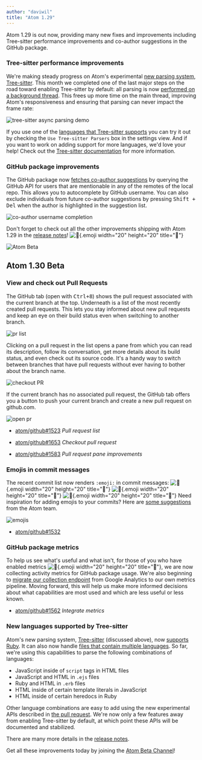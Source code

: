 ```yaml
---
author: "daviwil"
title: "Atom 1.29"
---
```


Atom 1.29 is out now, providing many new fixes and improvements including Tree-sitter performance improvements and co-author suggestions in the GitHub package.

<!--more-->

### Tree-sitter performance improvements

We're making steady progress on Atom's experimental [new parsing system](https://github.com/atom/atom/pull/16299), [Tree-sitter](https://github.com/tree-sitter/tree-sitter). This month we completed one of the last major steps on the road toward enabling Tree-sitter by default: all parsing is now [performed on a background thread](https://github.com/atom/atom/pull/17339). This frees up more time on the main thread, improving Atom's responsiveness and ensuring that parsing can never impact the frame rate:

![tree-sitter async parsing demo](/assets/images/user-images.githubusercontent.com/326587/40439999-7dc549be-5e71-11e8-9540-fc02c12f0b6c.gif)

If you use one of the [languages that Tree-sitter supports](https://tree-sitter.github.io/tree-sitter/#available-parsers) you can try it out by checking the `Use Tree-sitter Parsers` box in the settings view. And if you want to work on adding support for more languages, we'd love your help! Check out the [Tree-sitter documentation](http://tree-sitter.github.io/tree-sitter) for more information.

### GitHub package improvements

The GitHub package now [fetches co-author suggestions](https://github.com/atom/github/pull/1476) by querying the GitHub API for users that are mentionable in any of the remotes of the local repo. This allows you to autocomplete by GitHub username. You can also exclude individuals from future co-author suggestions by pressing <kbd>Shift + Del</kbd> when the author is highlighted in the suggestion list.

![co-author username completion](/assets/images/user-images.githubusercontent.com/17565/41681810-be73e748-74a3-11e8-87ed-f0dc62bf3b27.gif)

<!-- end of stable changes -->

Don't forget to check out all the other improvements shipping with Atom 1.29 in the [release notes](https://github.com/atom/atom/releases/tag/v1.29.0)! ![:memo:](https://github.githubassets.com/images/icons/emoji/unicode/1f4dd.png){.emoji width="20" height="20" title=":memo:"}

![Atom Beta](/assets/images/blog.atom.io/img/release-beta.png)

## Atom 1.30 Beta

### View and check out Pull Requests

The GitHub tab (open with <kbd>Ctrl+8</kbd>) shows the pull request associated with the current branch at the top. Underneath is a list of the most recently created pull requests. This lets you stay informed about new pull requests and keep an eye on their build status even when switching to another branch.

![pr list](/assets/images/user-images.githubusercontent.com/378023/43128609-5c49b6e4-8f6d-11e8-81c0-35d877ad2bfe.png)

Clicking on a pull request in the list opens a pane from which you can read its description, follow its conversation, get more details about its build status, and even check out its source code. It's a handy way to switch between branches that have pull requests without ever having to bother about the branch name.

![checkout PR](/assets/images/user-images.githubusercontent.com/378023/43114977-9c43f592-8f3c-11e8-8768-41a66e0cd419.gif)

If the current branch has no associated pull request, the GitHub tab offers you a button to push your current branch and create a new pull request on github.com.

![open pr](/assets/images/user-images.githubusercontent.com/378023/43128605-5c0a3e74-8f6d-11e8-9ab8-f7eb9c348cfd.png)

- [atom/github#1523](https://github.com/atom/github/pull/1523) _Pull request list_

- [atom/github#1653](https://github.com/atom/github/pull/1563) _Checkout pull request_

- [atom/github#1583](https://github.com/atom/github/pull/1583) _Pull request pane improvements_


### Emojis in commit messages

The recent commit list now renders `:emoji:` in commit messages: ![:cake:](https://github.githubassets.com/images/icons/emoji/unicode/1f370.png){.emoji width="20" height="20" title=":cake:"} ![:tada:](https://github.githubassets.com/images/icons/emoji/unicode/1f389.png){.emoji width="20" height="20" title=":tada:"} ![:confetti_ball:](https://github.githubassets.com/images/icons/emoji/unicode/1f38a.png){.emoji width="20" height="20" title=":confetti_ball:"} Need inspiration for adding emojis to your commits? Here are [some suggestions](https://github.com/atom/atom/blob/master/CONTRIBUTING.md#git-commit-messages) from the Atom team.

![emojis](/assets/images/user-images.githubusercontent.com/378023/43128604-5bc8e9b0-8f6d-11e8-8914-1929a7477046.png)

- [atom/github#1532](https://github.com/atom/github/pull/1532)

### GitHub package metrics

To help us see what's useful and what isn't, for those of you who have enabled metrics ![:bow:](https://github.githubassets.com/images/icons/emoji/unicode/1f647.png){.emoji width="20" height="20" title=":bow:"}, we are now collecting activity metrics for GitHub package usage. We're also beginning to [migrate our collection endpoint](/blog/2018/06/20/atom-metrics) from Google Analytics to our own metrics pipeline. Moving forward, this will help us make more informed decisions about what capabilities are most used and which are less useful or less known.

- [atom/github#1562](https://github.com/atom/github/pull/1562) _Integrate metrics_


### New languages supported by Tree-sitter

Atom's new parsing system, [Tree-sitter](https://github.com/tree-sitter/tree-sitter) (discussed above), now [supports Ruby](https://github.com/atom/language-ruby/pull/225). It can also now handle [files that contain multiple languages](https://github.com/atom/atom/pull/17551). So far, we're using this capabilities to parse the following combinations of languages:
- JavaScript inside of `script` tags in HTML files
- JavaScript and HTML in `.ejs` files
- Ruby and HTML in `.erb` files
- HTML inside of certain template literals in JavaScript
- HTML inside of certain heredocs in Ruby

Other language combinations are easy to add using the new experimental APIs described in [the pull request](https://github.com/atom/atom/pull/17551). We're now only a few features away from enabling Tree-sitter by default, at which point these APIs will be documented and stabilized.

<!-- end of beta changes -->

There are many more details in the [release notes](https://github.com/atom/atom/releases/tag/v1.30.0-beta0).

Get all these improvements today by joining the [Atom Beta Channel](https://atom.io/beta)!

  
